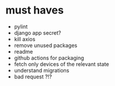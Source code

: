 # must haves
- pylint
- django app secret?
- kill axios
- remove unused packages
- readme
- github actions for packaging
- fetch only devices of the relevant state
- understand migrations
- bad request ?!?
